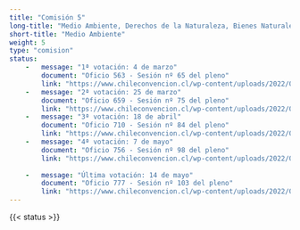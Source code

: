 ```yaml
---
title: "Comisión 5" 
long-title: "Medio Ambiente, Derechos de la Naturaleza, Bienes Naturales Comunes y Modelo Económico"
short-title: "Medio Ambiente"
weight: 5
type: "comision"
status: 
    -   message: "1ª votación: 4 de marzo" 
        document: "Oficio 563 - Sesión nº 65 del pleno"
        link: "https://www.chileconvencion.cl/wp-content/uploads/2022/03/Oficio-N%C2%B0563-que-informa-normas-aprobadas-de-la-Com.-sobre-Medio-Ambiente.pdf"
    -   message: "2ª votación: 25 de marzo" 
        document: "Oficio 659 - Sesión nº 75 del pleno"
        link: "https://www.chileconvencion.cl/wp-content/uploads/2022/03/Oficio-659-que-informa-las-normas-aprobadas-en-particular-del-informe-de-reemplazo-y-2da-propuesta-Com-Medio-Ambiente.pdf"
    -   message: "3ª votación: 18 de abril" 
        document: "Oficio 710 - Sesión nº 84 del pleno"
        link: "https://www.chileconvencion.cl/wp-content/uploads/2022/04/Oficio-710-normas-aprobadas-segundo-nuevo-informe-de-la-Com.-sobre-Medio-Ambiente-fea.pdf"
    -   message: "4ª votación: 7 de mayo" 
        document: "Oficio 756 - Sesión nº 98 del pleno"
        link: "https://www.chileconvencion.cl/wp-content/uploads/2022/05/Oficio-756-con-normas-aprobadas-en-particular-Sesion-98-del-Pleno-5-2-IR.pdf"
    
    -   message: "Última votación: 14 de mayo" 
        document: "Oficio 777 - Sesión nº 103 del pleno"
        link: "https://www.chileconvencion.cl/wp-content/uploads/2022/05/Oficio-777-con-normas-aprobadas-en-particular-Sesion-103-del-Pleno-5-3-2da-prop-IR.pdf"
---
```

{{< status >}}
